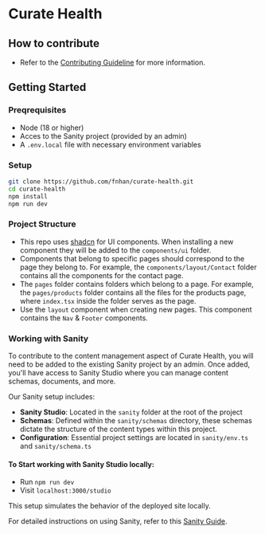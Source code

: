 # Curate Health

## How to contribute

- Refer to the [Contributing Guideline](./CONTRIBUTING.md) for more information.

## Getting Started

### Preqrequisites

- Node (18 or higher)
- Acces to the Sanity project (provided by an admin)
- A `.env.local` file with necessary environment variables

### Setup

```bash
git clone https://github.com/fnhan/curate-health.git
cd curate-health
npm install
npm run dev
```

### Project Structure

- This repo uses [shadcn](https://ui.shadcn.com/) for UI components. When installing a new component they will be added to the `components/ui` folder.
- Components that belong to specific pages should correspond to the page they belong to. For example, the `components/layout/Contact` folder contains all the components for the contact page.
- The `pages` folder contains folders which belong to a page. For example, the `pages/products` folder contains all the files for the products page, where `index.tsx` inside the folder serves as the page.
- Use the `layout` component when creating new pages. This component contains the `Nav` & `Footer` components.

### Working with Sanity

To contribute to the content management aspect of Curate Health, you will need to be added to the existing Sanity project by an admin. Once added, you'll have access to Sanity Studio where you can manage content schemas, documents, and more.

Our Sanity setup includes:

- **Sanity Studio**: Located in the `sanity` folder at the root of the project
- **Schemas**: Defined within the `sanity/schemas` directory, these schemas dictate the structure of the content types within this project.
- **Configuration**: Essential project settings are located in `sanity/env.ts` and `sanity/schema.ts`

#### To Start working with Sanity Studio locally:

- Run `npm run dev`
- Visit `localhost:3000/studio`

This setup simulates the behavior of the deployed site locally.

For detailed instructions on using Sanity, refer to this [Sanity Guide](https://www.sanity.io/guides/nextjs-live-preview).
